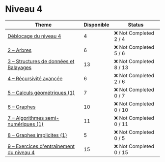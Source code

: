 # Niveau 4

| Theme                                                                                                    | Disponible | Status                   |
| -------------------------------------------------------------------------------------------------------- | ---------- | ------------------------ |
| [Déblocage du niveau 4](./0%20–%20Déblocage%20du%20niveau%204/README.md)                                 | 4          | :x: Not Completed 2 / 4  |
| [2 – Arbres](./2%20–%20Arbres/README.md)                                                                 | 6          | :x: Not Completed 5 / 6  |
| [3 – Structures de données et Balayages](./3%20–%20Structures%20de%20données%20et%20Balayages/README.md) | 13         | :x: Not Completed 8 / 13 |
| [4 – Récursivité avancée](./4%20–%20Récursivité%20avancée/README.md)                                     | 6          | :x: Not Completed 2 / 6  |
| [5 – Calculs géométriques (1)]()                                                                         | 7          | :x: Not Completed 0 / 7  |
| [6 – Graphes]()                                                                                          | 10         | :x: Not Completed 0 / 10 |
| [7 – Algorithmes semi-numériques (1)]()                                                                  | 11         | :x: Not Completed 0 / 11 |
| [8 – Graphes implicites (1)]()                                                                           | 5          | :x: Not Completed 0 / 5  |
| [9 – Exercices d'entraînement du niveau 4]()                                                             | 15         | :x: Not Completed 0 / 15 |
